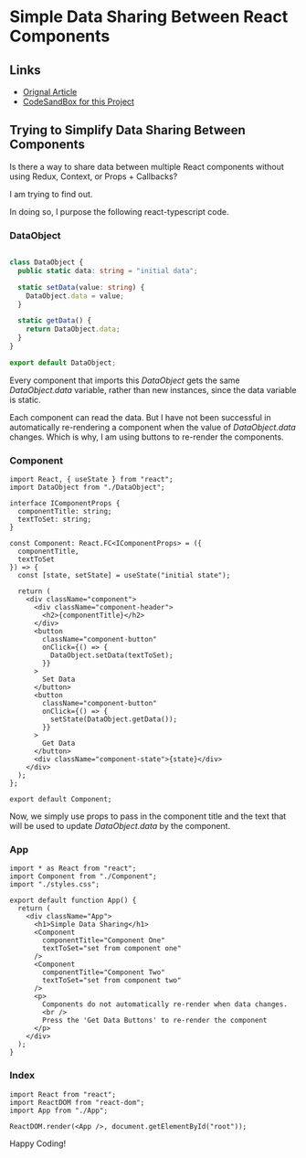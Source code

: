 # Simple Data Sharing Between React Components

## Links

* [Orignal Article](https://dev.to/omarqazidev/trying-to-simplify-data-sharing-between-components-5bke)
* [CodeSandBox for this Project](https://q94ww.csb.app/)

## Trying to Simplify Data Sharing Between Components

Is there a way to share data between multiple React components without using Redux, Context, or Props + Callbacks?

I am trying to find out.

In doing so, I purpose the following react-typescript code. 

<h3>DataObject</h3>

```typescript

class DataObject {
  public static data: string = "initial data";

  static setData(value: string) {
    DataObject.data = value;
  }

  static getData() {
    return DataObject.data;
  }
}

export default DataObject;
```


Every component that imports this <i>DataObject</i> gets the same <i>DataObject.data</i> variable, rather than new instances, since the data variable is static.

Each component can read the data. But I have not been successful in automatically re-rendering a component when the value of <i>DataObject.data</i> changes. Which is why, I am using buttons to re-render the components.


<h3>Component</h3>

```tsx
import React, { useState } from "react";
import DataObject from "./DataObject";

interface IComponentProps {
  componentTitle: string;
  textToSet: string;
}

const Component: React.FC<IComponentProps> = ({
  componentTitle,
  textToSet
}) => {
  const [state, setState] = useState("initial state");

  return (
    <div className="component">
      <div className="component-header">
        <h2>{componentTitle}</h2>
      </div>
      <button
        className="component-button"
        onClick={() => {
          DataObject.setData(textToSet);
        }}
      >
        Set Data
      </button>
      <button
        className="component-button"
        onClick={() => {
          setState(DataObject.getData());
        }}
      >
        Get Data
      </button>
      <div className="component-state">{state}</div>
    </div>
  );
};

export default Component;

```

Now, we simply use props to pass in the component title and the text that will be used to update <i>DataObject.data</i> by the component.

<h3>App</h3>

```tsx
import * as React from "react";
import Component from "./Component";
import "./styles.css";

export default function App() {
  return (
    <div className="App">
      <h1>Simple Data Sharing</h1>
      <Component
        componentTitle="Component One"
        textToSet="set from component one"
      />
      <Component
        componentTitle="Component Two"
        textToSet="set from component two"
      />
      <p>
        Components do not automatically re-render when data changes.
        <br />
        Press the 'Get Data Buttons' to re-render the component
      </p>
    </div>
  );
}
```

<h3>Index</h3>

```tsx
import React from "react";
import ReactDOM from "react-dom";
import App from "./App";

ReactDOM.render(<App />, document.getElementById("root"));
```

Happy Coding!
